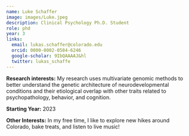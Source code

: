 ```yaml
---
name: Luke Schaffer
image: images/Luke.jpeg
description: Clinical Psychology Ph.D. Student
role: phd
year: 3
links:
  email: lukas.schaffer@colorado.edu
  orcid: 0000-0002-0584-6246
  google-scholar: 9IbQAAAAJ&hl
  twitter: lukas_schaffe
---
```


**Research interests:** My research uses multivariate genomic methods to better understand the genetic architecture of neurodevelopmental conditions and their etiological overlap with other traits related to psychopathology, behavior, and cognition.

**Starting Year:** 2023

**Other Interests:** In my free time, I like to explore new hikes around Colorado, bake treats, and listen to live music!
